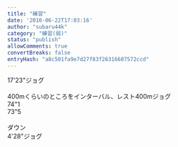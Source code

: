 ```yaml
---
title: "練習"
date: '2010-06-22T17:03:16'
author: "subaru44k"
category: "練習(弱)"
status: "publish"
allowComments: true
convertBreaks: false
entryHash: "a8c501fa9e7d27f83f26316607572ccd"
---
```

17'23"ジョグ<br>
<br>
400mくらいのところをインターバル、レスト400mジョグ<br>
74"1<br>
73"5<br>
<br>
ダウン<br>
4'28"ジョグ
